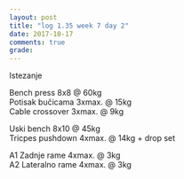 ```yaml
---
layout: post
title: "log 1.35 week 7 day 2"
date: 2017-10-17
comments: true
grade:
---
```


Istezanje

Bench press 8x8 @ 60kg  
Potisak bučicama 3xmax. @ 15kg  
Cable crossover 3xmax. @ 9kg  

Uski bench 8x10 @ 45kg  
Tricpes pushdown 4xmax. @ 14kg + drop set       

A1 Zadnje rame 4xmax. @ 3kg  
A2 Lateralno rame 4xmax. @ 3kg  

